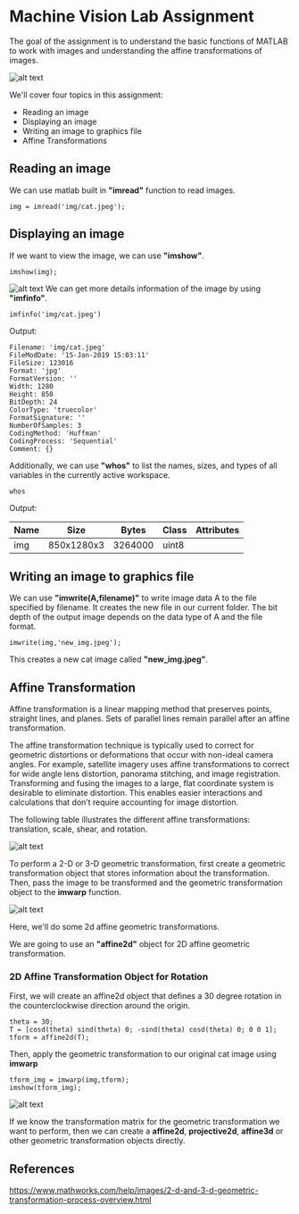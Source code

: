 [//]: # (Image References)
[image_0]: img/matlab-logo.jpg
[image_1]: img/cat.jpeg
[image_2]: img/tform_table.png
[image_3]: img/tform_table2.png
[image_4]: img/tform_img.jpg

# Machine Vision Lab Assignment

The goal of the assignment is to understand the basic functions of MATLAB to work with images and understanding the affine transformations of images.

![alt text][image_0]

We'll cover four topics in this assignment:

- Reading an image
- Displaying an image
- Writing an image to graphics file
- Affine Transformations

## Reading an image

We can use matlab built in **"imread"** function to read images.

```
img = imread('img/cat.jpeg');
```

## Displaying an image

If we want to view the image, we can use **"imshow"**.
```
imshow(img);
```
![alt text][image_1]
We can get more details information of the image by using **"imfinfo"**.
```
imfinfo('img/cat.jpeg')
```
Output:
```
Filename: 'img/cat.jpeg'
FileModDate: '15-Jan-2019 15:03:11'
FileSize: 123016
Format: 'jpg'
FormatVersion: ''
Width: 1280
Height: 850
BitDepth: 24
ColorType: 'truecolor'
FormatSignature: ''
NumberOfSamples: 3
CodingMethod: 'Huffman'
CodingProcess: 'Sequential'
Comment: {}
```
Additionally, we can use **"whos"** to list the names, sizes, and types of all variables in the currently active workspace.
```
whos
```
Output:

|   Name   |     Size      |   Bytes   |  Class  |  Attributes |
|----------|---------------|-----------|---------|-------------|
|    img   |  850x1280x3   |  3264000  |  uint8  |             |

## Writing an image to graphics file

We can use **"imwrite(A,filename)"** to write image data A to the file specified by filename. It creates the new file in our current folder. The bit depth of the output image depends on the data type of A and the file format.

```
imwrite(img,'new_img.jpeg');
```
This creates a new cat image called **"new_img.jpeg"**.

## Affine Transformation

Affine transformation is a linear mapping method that preserves points, straight lines, and planes. Sets of parallel lines remain parallel after an affine transformation.

The affine transformation technique is typically used to correct for geometric distortions or deformations that occur with non-ideal camera angles. For example, satellite imagery uses affine transformations to correct for wide angle lens distortion, panorama stitching, and image registration. Transforming and fusing the images to a large, flat coordinate system is desirable to eliminate distortion. This enables easier interactions and calculations that don’t require accounting for image distortion.

The following table illustrates the different affine transformations: translation, scale, shear, and rotation.

![alt text][image_2]

To perform a 2-D or 3-D geometric transformation, first create a geometric transformation object that stores information about the transformation. Then, pass the image to be transformed and the geometric transformation object to the **imwarp** function.

![alt text][image_3]

Here, we'll do some 2d affine geometric transformations.

We are going to use an **"affine2d"** object for 2D affine geometric transformation.

### 2D Affine Transformation Object for Rotation

First, we will create an affine2d object that defines a 30 degree rotation in the counterclockwise direction around the origin.

```
theta = 30;
T = [cosd(theta) sind(theta) 0; -sind(theta) cosd(theta) 0; 0 0 1];
tform = affine2d(T);
```
Then, apply the geometric transformation to our original cat image using **imwarp**
```
tform_img = imwarp(img,tform);
imshow(tform_img);
```
![alt text][image_4]

If we know the transformation matrix for the geometric transformation we want to perform, then we can create a **affine2d**, **projective2d**, **affine3d** or other geometric transformation objects directly.

## References

https://www.mathworks.com/help/images/2-d-and-3-d-geometric-transformation-process-overview.html 
